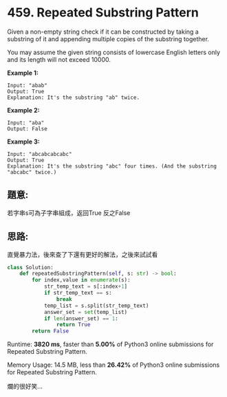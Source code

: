 # 459. Repeated Substring Pattern

Given a non-empty string check if it can be constructed by taking a substring of it and appending multiple copies of the substring together. 

You may assume the given string consists of lowercase English letters only and its length will not exceed 10000.

 

**Example 1:**

    Input: "abab"
    Output: True
    Explanation: It's the substring "ab" twice.

**Example 2:**

    Input: "aba"
    Output: False

**Example 3:**

    Input: "abcabcabcabc"
    Output: True
    Explanation: It's the substring "abc" four times. (And the substring "abcabc" twice.)
    

## 題意:

若字串s可為子字串組成，返回True 反之False

## 思路:

直覺暴力法，後來查了下還有更好的解法，之後來試試看

```python
class Solution:
    def repeatedSubstringPattern(self, s: str) -> bool:
        for index,value in enumerate(s):
            str_temp_text = s[:index+1]
            if str_temp_text == s:
                break
            temp_list = s.split(str_temp_text)
            answer_set = set(temp_list)
            if len(answer_set) == 1:
                return True
        return False
``` 

Runtime: **3820 ms**, faster than **5.00%** of Python3 online submissions for Repeated Substring Pattern.

Memory Usage: 14.5 MB, less than **26.42%** of Python3 online submissions for Repeated Substring Pattern.

爛的很好笑...
